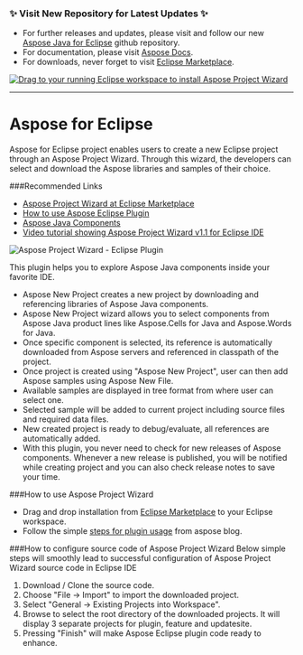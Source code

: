 ### :sparkles: Visit New Repository for Latest Updates :sparkles:

* For further releases and updates, please visit and follow our new [Aspose Java for Eclipse](https://github.com/asposetotal/Aspose_Total_Java) github repository.
* For documentation, please visit [Aspose Docs](http://www.aspose.com/docs/display/totaljava/3.+Aspose.Total+Java+for+Eclipse).
* For downloads, never forget to visit [Eclipse Marketplace](http://marketplace.eclipse.org/content/aspose-project-wizard#.U6kXc5SSyAQ).

<a href="http://marketplace.eclipse.org/marketplace-client-intro?mpc_install=686636" class="drag" title="Drag to your running Eclipse workspace to install Aspose Project Wizard"><img src="http://marketplace.eclipse.org/sites/all/themes/solstice/_themes/solstice_marketplace/public/images/btn-install.png" alt="Drag to your running Eclipse workspace to install Aspose Project Wizard" /></a>

---

Aspose for Eclipse
==================

Aspose for Eclipse project enables users to create a new Eclipse project through an Aspose Project Wizard. Through this wizard, the developers can select and download the Aspose libraries and samples of their choice.

###Recommended Links
- [Aspose Project Wizard at Eclipse Marketplace](http://marketplace.eclipse.org/content/aspose-project-wizard)
- [How to use Aspose Eclipse Plugin](http://www.aspose.com/blogs/aspose-business/news-release/archive/2013/03/02/announcing-aspose-eclipse-plugin-released.html)
- [Aspose Java Components](http://www.aspose.com/java/total-component.aspx)
- [Video tutorial showing Aspose Project Wizard v1.1 for Eclipse IDE](https://www.youtube.com/watch?v=FKLqdKU-Z_0)

![Aspose Project Wizard - Eclipse Plugin](http://i.imgur.com/Ibw5qcQ.png)

This plugin helps you to explore Aspose Java components inside your favorite IDE.
- Aspose New Project creates a new project by downloading and referencing libraries of Aspose Java components.
- Aspose New Project wizard allows you to select components from Aspose Java product lines like Aspose.Cells for Java and Aspose.Words for Java.
- Once specific component is selected, its reference is automatically downloaded from Aspose servers and referenced in classpath of the project.
- Once project is created using "Aspose New Project", user can then add Aspose samples using Aspose New File.
- Available samples are displayed in tree format from where user can select one.
- Selected sample will be added to current project including source files and required data files.
- New created project is ready to debug/evaluate, all references are automatically added.
- With this plugin, you never need to check for new releases of Aspose components. Whenever a new release is published, you will be notified while creating project and you can also check release notes to save your time.

###How to use Aspose Project Wizard
- Drag and drop installation from [Eclipse Marketplace](http://marketplace.eclipse.org/content/aspose-project-wizard) to your Eclipse workspace.
- Follow the simple [steps for plugin usage](http://www.aspose.com/blogs/aspose-business/news-release/archive/2013/03/02/announcing-aspose-eclipse-plugin-released.html) from aspose blog.

###How to configure source code of Aspose Project Wizard
Below simple steps will smoothly lead to successful configuration of Aspose Project Wizard source code in Eclipse IDE

1. Download / Clone the source code.
2. Choose "File -> Import" to import the downloaded project.
3. Select "General -> Existing Projects into Workspace".
4. Browse to select the root directory of the downloaded projects. It will display 3 separate projects for plugin, feature and updatesite.
5. Pressing "Finish" will make Aspose Eclipse plugin code ready to enhance.
